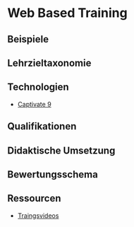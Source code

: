 # Web Based Training


## Beispiele  


## Lehrzieltaxonomie 


## Technologien

* [Captivate 9](http://www.adobe.com/de/products/captivate.html)


## Qualifikationen


## Didaktische Umsetzung


## Bewertungsschema


## Ressourcen

* [Traingsvideos](https://www.youtube.com/watch?v=gzjwqwolyww&list=PLYuNGulOxMmVfQpSdKar2IeKwMuBm2OBT)


